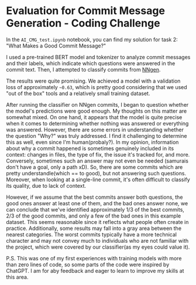 # Evaluation for Commit Message Generation - Coding Challenge

In the `AI_CMG_test.ipynb` notebook, you can find my solution for task 2: "What Makes a Good Commit Message?"

I used a pre-trained BERT model and tokenizer to analyze commit messages and their labels, which indicate which questions were answered in the commit text. Then, I attempted to classify commits from [NNgen](https://github.com/Tbabm/nngen/tree/master/data).

The results were quite promising. We achieved a model with a validation loss of approximately `~0.63`, which is pretty good considering that we used "out of the box" tools and a relatively small training dataset.

After running the classifier on NNgen commits, I began to question whether the model's predictions were good enough. My thoughts on this matter are somewhat mixed. On one hand, it appears that the model is quite precise when it comes to determining whether nothing was answered or everything was answered. However, there are some errors in understanding whether the question "Why?" was truly addressed. I find it challenging to determine this as well, even since I'm human(probaly?). In my opinion, information about why a commit happened is sometimes genuinely included in its context: changes in files, the type of fix, the issue it's tracked for, and more. Conversely, sometimes such an answer may not even be needed (samurais don't have a goal, only a path xD). So, there are some commits which are pretty understandle(which == to good), but not answering such questions. Moreover, when looking at a single-line commit, it's often difficult to classify its quality, due to lack of context.

However, if we assume that the best commits answer both questions, the good ones answer at least one of them, and the bad ones answer none, we can conclude that we've identified approximately 1/3 of the best commits, 2/3 of the good commits, and only a few of the bad ones in this example dataset. This seems reasonable since it reflects what people often create in practice. Additionally, some results may fall into a gray area between the nearest categories. The worst commits typically have a more technical character and may not convey much to individuals who are not familiar with the project, which were covered by our classifier(as my eyes could value it).

P.S. This was one of my first experiences with training models with more than zero lines of code, so some parts of the code were inspired by ChatGPT. I am for aby feedback and eager to learn to improve my skills at this area.
